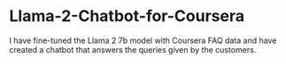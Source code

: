 # Llama-2-Chatbot-for-Coursera
I have fine-tuned the Llama 2 7b model with Coursera FAQ data and have created a chatbot that answers the queries given by the customers.
